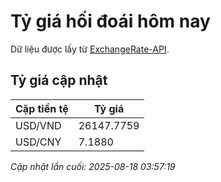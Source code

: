 # Tỷ giá hối đoái hôm nay

Dữ liệu được lấy từ [ExchangeRate-API](https://www.exchangerate-api.com/).

## Tỷ giá cập nhật

| Cặp tiền tệ | Tỷ giá |
|---|---|
| USD/VND | 26147.7759 |
| USD/CNY | 7.1880 |

*Cập nhật lần cuối: 2025-08-18 03:57:19*

